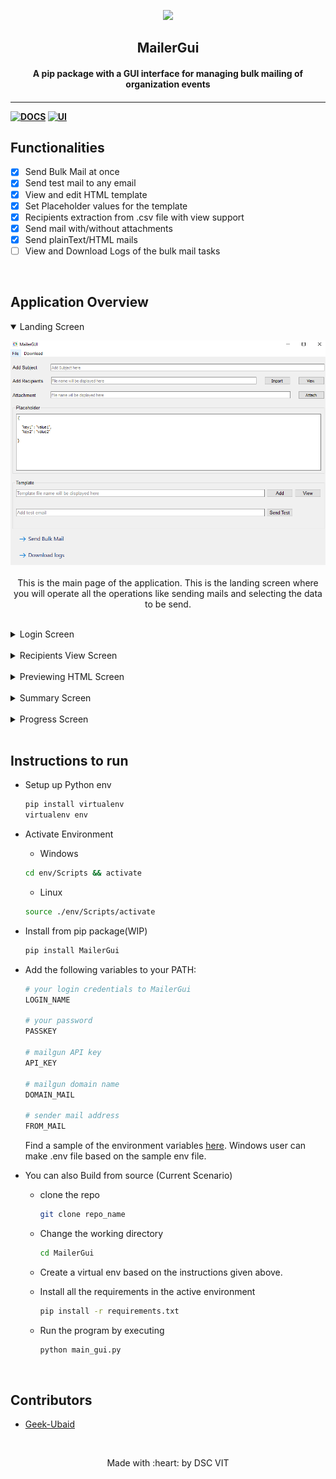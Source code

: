 <p align="center">
	<img src="https://user-images.githubusercontent.com/30529572/72455010-fb38d400-37e7-11ea-9c1e-8cdeb5f5906e.png" />
	<h2 align="center"> MailerGui </h2>
	<h4 align="center"> A pip package with a GUI interface for managing bulk mailing of organization events <h4>
</p>

---
[![DOCS](https://img.shields.io/badge/Documentation-see%20docs-green?style=flat-square&logo=appveyor)](INSERT_LINK_FOR_DOCS_HERE) 
  [![UI ](https://img.shields.io/badge/User%20Interface-Link%20to%20UI-orange?style=flat-square&logo=appveyor)](INSERT_UI_LINK_HERE)


## Functionalities
- [X]  Send Bulk Mail at once
- [X]  Send test mail to any email
- [X]  View and edit HTML template
- [X]  Set Placeholder values for the template
- [X]  Recipients extraction from .csv file with view support
- [X]  Send mail with/without attachments
- [X]  Send plainText/HTML mails
- [ ]  View and Download Logs of the bulk mail tasks

<br>

## Application Overview

<details open>
<summary> Landing Screen </summary>
<p align='center'>
<img src='MailerGui\Data\Screens\main_screen.PNG'/><br><br>
This is the main page of the application. This is the landing screen where you will operate all the operations like sending mails and selecting the data to be send.
</p>
</details>

<br>

<details>
<summary> Login Screen </summary>
<p align='center'>
<img src='MailerGui\Data\Screens\login_screen.PNG'/><br><br>
This is the landing page of the application for logging into the application. Use your username and password which you will set at the intial installation.
</p>
</details>


<br>

<details>
<summary> Recipients View Screen </summary>
<p align='center'>
<img src='MailerGui\Data\Screens\recipients_screen.PNG'/><br><br>
Here the user will be able to see all the recipients details imported in to the application. You can view all the imported recipients at once.
</p>
</details>

<br>

<details>
<summary> Previewing HTML Screen </summary>
<p align='center'>
<img src='MailerGui\Data\Screens\view_html.PNG'/><br><br>
This window will help you view the html template you are sending. You can verify the placeholder text by taking a look at how mail will look in reciever's mailbox.
</p>
</details>

<br>

<details>
<summary> Summary Screen </summary>
<p align='center'>
<img src='MailerGui\Data\Screens\confirm screen.PNG'/><br><br>
This window will help the user to confirm all the selected items before starting the bulk mail process. This window will  user to validate all the details are correct or not and confirm by ticking the check box before starting the bulk process. This will reduce the chances of error.
</p>
</details>

<br>

<details>
<summary> Progress Screen </summary>
<p align='center'>
<img src='MailerGui\Data\Screens\progress_screen.PNG'/><br><br>
This window will show real time logs of the bulk process. This will help the user monitor the process and validate whether the mails are not sending and keep a check on all the bounce rate of mails.
</p>
</details>

<br>

## Instructions to run

* Setup up Python env
		
	```bash
	pip install virtualenv
	virtualenv env
	```  
* Activate Environment
	- Windows
	```bash
	cd env/Scripts && activate
	```
	- Linux
	```bash
	source ./env/Scripts/activate
	```

* Install from pip package(WIP)
  ```bash
  pip install MailerGui
  ```
	
* Add the following variables to your PATH:

	```bash
	# your login credentials to MailerGui
	LOGIN_NAME

	# your password
	PASSKEY

	# mailgun API key
	API_KEY

	# mailgun domain name
	DOMAIN_MAIL

	# sender mail address
	FROM_MAIL
	```

	Find a sample of the environment variables [here](./MailerGui/.env.sample). Windows user can make .env file based on the sample env file.

- You can also Build from source (Current Scenario)
	- clone the repo
		```bash
		git clone repo_name 
		```
	- Change the working directory
		```bash
		cd MailerGui
		```
	- Create a virtual env based on the instructions given above.

	- Install all the requirements in the active environment
		```bash
		pip install -r requirements.txt
		```
	- Run the program by executing
		```bash
		python main_gui.py
		```
	
<br>


## Contributors

* [Geek-Ubaid](https://github.com/Geek-ubaid)


<br>


<p align="center">
	Made with :heart: by DSC VIT
</p>

